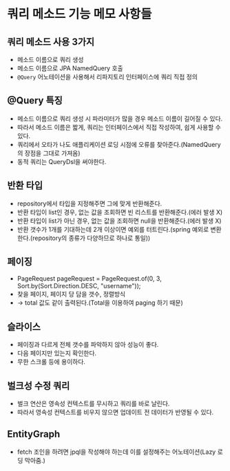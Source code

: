 # 쿼리 메소드 기능 메모 사항들

## 쿼리 메소드 사용 3가지
- 메소드 이름으로 쿼리 생성
- 메소드 이름으로 JPA NamedQuery 호출
- `@Query` 어노테이션을 사용해서 리파지토리 인터페이스에 쿼리 직접 정의

## @Query 특징
- 메소드 이름으로 쿼리 생성 시 파라미터가 많을 경우 메소드 이름이 길어질 수 있다.
- 따라서 메소드 이름은 짧게, 쿼리는 인터페이스에서 직접 작성하여, 쉽게 사용할 수 있다.
- 쿼리에서 오타가 나도 애플리케이션 로딩 시점에 오류를 찾아준다.(NamedQuery의 장점을 그대로 가져옴)
- 동적 쿼리는 QueryDsl을 써야한다.

## 반환 타입
- repository에서 타입을 지정해주면 그에 맞게 반환해준다.
- 반환 타입이 list인 경우, 없는 값을 조회하면 빈 리스트를 반환해준다.(에러 발생 X)
- 반환 타입이 list가 아닌 경우, 없는 값을 조회하면 null을 반환해준다.(에러 발생 X)
- 반환 갯수가 1개를 기대하는데 2개 이상이면 예외를 터트린다.(spring 예외로 변환한다.(repository의 종류가 다양하므로 하나로 통일))

## 페이징
- PageRequest pageRequest = PageRequest.of(0, 3, Sort.by(Sort.Direction.DESC, "username"));
- 찾을 페이지, 페이지 당 담을 갯수, 정렬방식
- -> total 값도 같이 출력된다.(Total을 이용하여 paging 하기 때문)

## 슬라이스
- 페이징과 다르게 전체 갯수를 파악하지 않아 성능이 좋다.
- 다음 페이지만 있는지 확인한다.
- 무한 스크롤 등에 용이하다.

## 벌크성 수정 쿼리
- 벌크 연산은 영속성 컨텍스트를 무시하고 쿼리를 바로 날린다.
- 따라서 영속성 컨텍스트를 비우지 않으면 업데이트 전 데이터가 반영될 수 있다.

## EntityGraph
- fetch 조인을 하려면 jpql을 작성해야 하는데 이를 설정해주는 어노테이션(Lazy 로딩 막아줌.)